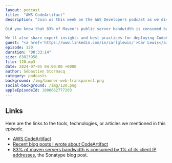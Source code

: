 ```yaml
---
layout: podcast
title:  "AWS CodeArtifact"
description: "Join us this week on the AWS Developers podcast as we dive deep into CodeArtifact, AWS's fully managed artifact repository service. In this insightful discussion with the team behind CodeArtifact, we explore what makes this service essential for developers. Discover the myriad benefits it offers in terms of availability, security, and cost-efficiency.

Did you know that 83% of Maven's public server bandwidth is consumed by just 1% of its client IP addresses? Utilizing a private artifact repository like CodeArtifact not only optimizes your workflows but also contributes to a more sustainable internet infrastructure.

We'll also share expert insights and best practices for deploying CodeArtifact at scale, ensuring you get the most out of this powerful service. Tune in to enhance your development process and learn how to be a responsible internet citizen."
guest: "<a href='https://www.linkedin.com/in/carlglewis/'>Car Lewis</a> and <a href='https://www.linkedin.com/in/derek-tam-3548987/'>Derek Tam</a>, Software Development Manager, AWS</a>"
episode: 120
duration: "00:33:14" 
size: 63823958
file: 120.mp3
date: 2024-07-05 04:00:00 +0000
author: Sébastien Stormacq
category: podcasts
background: /img/banner-web-transparent.png
social-background: /img/120.png
appleEpisodeId: 1000662777203
---
```



## Links

Here are the links to the tools, technologies, or articles we mentioned in this episode.

- [AWS CodeArtifact](https://docs.aws.amazon.com/codeartifact/latest/ug/welcome.html)
- [Recent blog posts I wrote about CodeArtifact](https://aws.amazon.com/blogs/aws/category/developer-tools/aws-code-artifact/)
- [83% of maven servers bandwidth is consumed by 1% of its client IP addresses](https://www.sonatype.com/blog/maven-central-and-the-tragedy-of-the-commons), the Sonatype blog post.
